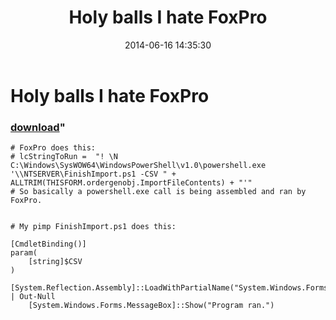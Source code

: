 ﻿---
pid:            5244
parent:         0
children:       
poster:         Zefram
title:          Holy balls I hate FoxPro
date:           2014-06-16 14:35:30
format:         posh
---

# Holy balls I hate FoxPro

### [download](5244.ps1)"



```posh
# FoxPro does this:
# lcStringToRun =  "! \N C:\Windows\SysWOW64\WindowsPowerShell\v1.0\powershell.exe '\\NTSERVER\FinishImport.ps1 -CSV " + ALLTRIM(THISFORM.ordergenobj.ImportFileContents) + "'"
# So basically a powershell.exe call is being assembled and ran by FoxPro.


# My pimp FinishImport.ps1 does this:

[CmdletBinding()]
param(
	[string]$CSV
)
	[System.Reflection.Assembly]::LoadWithPartialName("System.Windows.Forms") | Out-Null
	[System.Windows.Forms.MessageBox]::Show("Program ran.")
```
